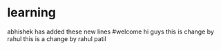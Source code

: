 # learning
abhishek has added these new lines
#welcome
hi guys
this is change by rahul
this is a change by rahul patil
